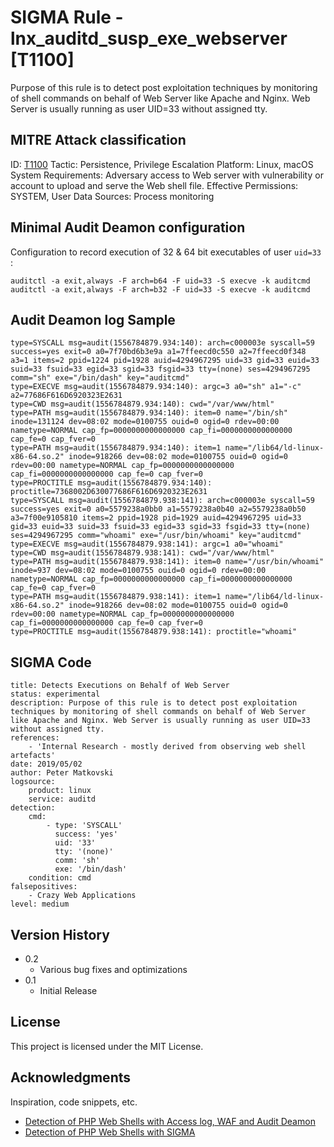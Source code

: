 # SIGMA Rule - lnx_auditd_susp_exe_webserver [T1100]

Purpose of this rule is to detect post exploitation techniques by monitoring of shell commands on behalf of Web Server like Apache and Nginx. Web Server is usually running as user UID=33 without assigned tty.


## MITRE Attack  classification

ID: [T1100](https://attack.mitre.org/techniques/T1100/)
Tactic: Persistence, Privilege Escalation
Platform:  Linux, macOS
System Requirements:  Adversary access to Web server with vulnerability or account to upload and serve the Web shell file.
Effective Permissions:  SYSTEM, User
Data Sources:  Process monitoring

## Minimal Audit Deamon configuration

Configuration to record execution of 32 & 64 bit executables of user `uid=33` :
```
auditctl -a exit,always -F arch=b64 -F uid=33 -S execve -k auditcmd
auditctl -a exit,always -F arch=b32 -F uid=33 -S execve -k auditcmd
```


## Audit Deamon log Sample

```
type=SYSCALL msg=audit(1556784879.934:140): arch=c000003e syscall=59 success=yes exit=0 a0=7f70bd6b3e9a a1=7ffeecd0c550 a2=7ffeecd0f348 a3=1 items=2 ppid=1224 pid=1928 auid=4294967295 uid=33 gid=33 euid=33 suid=33 fsuid=33 egid=33 sgid=33 fsgid=33 tty=(none) ses=4294967295 comm="sh" exe="/bin/dash" key="auditcmd"
type=EXECVE msg=audit(1556784879.934:140): argc=3 a0="sh" a1="-c" a2=77686F616D6920323E2631
type=CWD msg=audit(1556784879.934:140): cwd="/var/www/html"
type=PATH msg=audit(1556784879.934:140): item=0 name="/bin/sh" inode=131124 dev=08:02 mode=0100755 ouid=0 ogid=0 rdev=00:00 nametype=NORMAL cap_fp=0000000000000000 cap_fi=0000000000000000 cap_fe=0 cap_fver=0
type=PATH msg=audit(1556784879.934:140): item=1 name="/lib64/ld-linux-x86-64.so.2" inode=918266 dev=08:02 mode=0100755 ouid=0 ogid=0 rdev=00:00 nametype=NORMAL cap_fp=0000000000000000 cap_fi=0000000000000000 cap_fe=0 cap_fver=0
type=PROCTITLE msg=audit(1556784879.934:140): proctitle=7368002D630077686F616D6920323E2631
type=SYSCALL msg=audit(1556784879.938:141): arch=c000003e syscall=59 success=yes exit=0 a0=5579238a0bb0 a1=5579238a0b40 a2=5579238a0b50 a3=7f00e9105810 items=2 ppid=1928 pid=1929 auid=4294967295 uid=33 gid=33 euid=33 suid=33 fsuid=33 egid=33 sgid=33 fsgid=33 tty=(none) ses=4294967295 comm="whoami" exe="/usr/bin/whoami" key="auditcmd"
type=EXECVE msg=audit(1556784879.938:141): argc=1 a0="whoami"
type=CWD msg=audit(1556784879.938:141): cwd="/var/www/html"
type=PATH msg=audit(1556784879.938:141): item=0 name="/usr/bin/whoami" inode=937 dev=08:02 mode=0100755 ouid=0 ogid=0 rdev=00:00 nametype=NORMAL cap_fp=0000000000000000 cap_fi=0000000000000000 cap_fe=0 cap_fver=0
type=PATH msg=audit(1556784879.938:141): item=1 name="/lib64/ld-linux-x86-64.so.2" inode=918266 dev=08:02 mode=0100755 ouid=0 ogid=0 rdev=00:00 nametype=NORMAL cap_fp=0000000000000000 cap_fi=0000000000000000 cap_fe=0 cap_fver=0
type=PROCTITLE msg=audit(1556784879.938:141): proctitle="whoami"
```

## SIGMA Code

```
title: Detects Executions on Behalf of Web Server
status: experimental
description: Purpose of this rule is to detect post exploitation techniques by monitoring of shell commands on behalf of Web Server like Apache and Nginx. Web Server is usually running as user UID=33 without assigned tty.
references:
    - 'Internal Research - mostly derived from observing web shell artefacts'
date: 2019/05/02
author: Peter Matkovski
logsource:
    product: linux
    service: auditd
detection:
    cmd:
        - type: 'SYSCALL'
          success: 'yes'
          uid: '33'
          tty: '(none)'
          comm: 'sh'
          exe: '/bin/dash'
    condition: cmd
falsepositives:
    - Crazy Web Applications 
level: medium
```

## Version History

* 0.2
    * Various bug fixes and optimizations
* 0.1
    * Initial Release

## License

This project is licensed under the MIT License.

## Acknowledgments

Inspiration, code snippets, etc.
* [Detection of PHP Web Shells with Access log, WAF and Audit Deamon](https://medium.com/@p.matkovski/detection-of-php-web-shells-with-access-log-waf-and-audit-deamon-e798d4c95ec)
* [Detection of PHP Web Shells with SIGMA](https://medium.com/@p.matkovski/detection-of-php-web-shells-with-sigma-475de8386d2b)